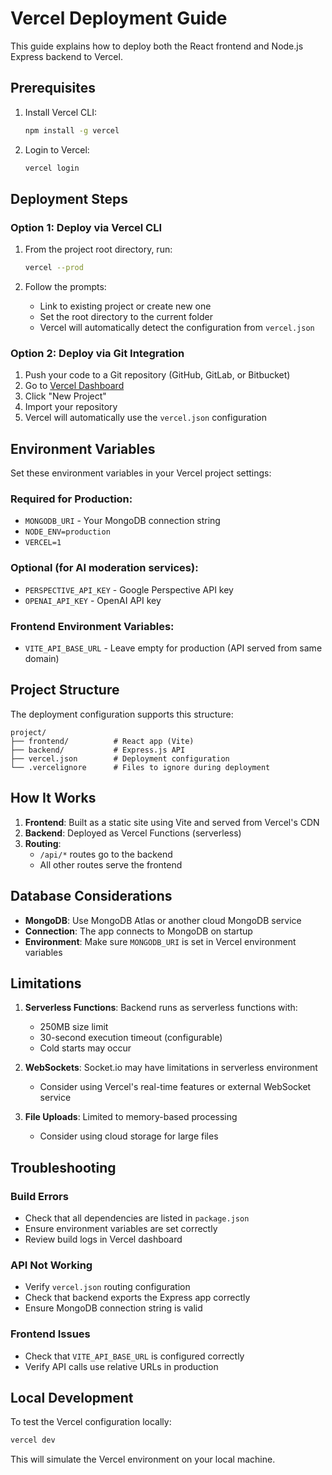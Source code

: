 # Vercel Deployment Guide

This guide explains how to deploy both the React frontend and Node.js Express backend to Vercel.

## Prerequisites

1. Install Vercel CLI:
   ```bash
   npm install -g vercel
   ```

2. Login to Vercel:
   ```bash
   vercel login
   ```

## Deployment Steps

### Option 1: Deploy via Vercel CLI

1. From the project root directory, run:
   ```bash
   vercel --prod
   ```

2. Follow the prompts:
   - Link to existing project or create new one
   - Set the root directory to the current folder
   - Vercel will automatically detect the configuration from `vercel.json`

### Option 2: Deploy via Git Integration

1. Push your code to a Git repository (GitHub, GitLab, or Bitbucket)
2. Go to [Vercel Dashboard](https://vercel.com/dashboard)
3. Click "New Project"
4. Import your repository
5. Vercel will automatically use the `vercel.json` configuration

## Environment Variables

Set these environment variables in your Vercel project settings:

### Required for Production:
- `MONGODB_URI` - Your MongoDB connection string
- `NODE_ENV=production`
- `VERCEL=1`

### Optional (for AI moderation services):
- `PERSPECTIVE_API_KEY` - Google Perspective API key
- `OPENAI_API_KEY` - OpenAI API key

### Frontend Environment Variables:
- `VITE_API_BASE_URL` - Leave empty for production (API served from same domain)

## Project Structure

The deployment configuration supports this structure:
```
project/
├── frontend/          # React app (Vite)
├── backend/           # Express.js API
├── vercel.json        # Deployment configuration
└── .vercelignore      # Files to ignore during deployment
```

## How It Works

1. **Frontend**: Built as a static site using Vite and served from Vercel's CDN
2. **Backend**: Deployed as Vercel Functions (serverless)
3. **Routing**: 
   - `/api/*` routes go to the backend
   - All other routes serve the frontend

## Database Considerations

- **MongoDB**: Use MongoDB Atlas or another cloud MongoDB service
- **Connection**: The app connects to MongoDB on startup
- **Environment**: Make sure `MONGODB_URI` is set in Vercel environment variables

## Limitations

1. **Serverless Functions**: Backend runs as serverless functions with:
   - 250MB size limit
   - 30-second execution timeout (configurable)
   - Cold starts may occur

2. **WebSockets**: Socket.io may have limitations in serverless environment
   - Consider using Vercel's real-time features or external WebSocket service

3. **File Uploads**: Limited to memory-based processing
   - Consider using cloud storage for large files

## Troubleshooting

### Build Errors
- Check that all dependencies are listed in `package.json`
- Ensure environment variables are set correctly
- Review build logs in Vercel dashboard

### API Not Working
- Verify `vercel.json` routing configuration
- Check that backend exports the Express app correctly
- Ensure MongoDB connection string is valid

### Frontend Issues
- Check that `VITE_API_BASE_URL` is configured correctly
- Verify API calls use relative URLs in production

## Local Development

To test the Vercel configuration locally:
```bash
vercel dev
```

This will simulate the Vercel environment on your local machine.